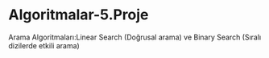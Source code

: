 # Algoritmalar-5.Proje
Arama Algoritmaları:Linear Search (Doğrusal arama) ve Binary Search (Sıralı dizilerde etkili arama)
